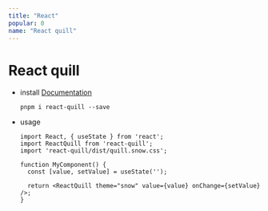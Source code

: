 ```yaml
---
title: "React"
popular: 0
name: "React quill"
---
```


# React quill

- install [Documentation](https://www.npmjs.com/package/react-quill)

  ```
  pnpm i react-quill --save
  ```

- usage

  ```
  import React, { useState } from 'react';
  import ReactQuill from 'react-quill';
  import 'react-quill/dist/quill.snow.css';

  function MyComponent() {
    const [value, setValue] = useState('');

    return <ReactQuill theme="snow" value={value} onChange={setValue} />;
  }
  ```
